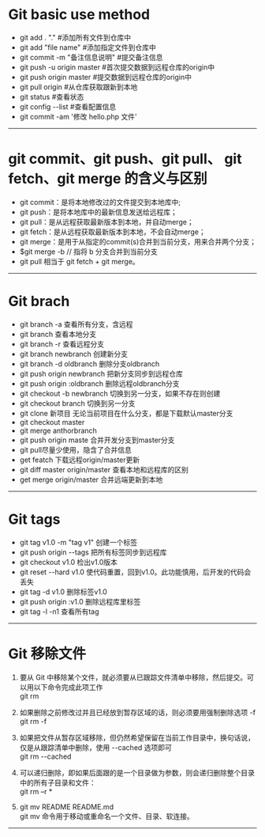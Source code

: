 # Git basic use method
- git add . "."	 #添加所有文件到仓库中   
- git add "file name" 	#添加指定文件到仓库中   
- git commit -m "备注信息说明" 	#提交备注信息   
- git push -u origin master 	#首次提交数据到远程仓库的origin中   
- git push origin master 	#提交数据到远程仓库的origin中   
- git pull origin 	#从仓库获取跟新到本地   
- git status 	#查看状态   
- git config --list 	#查看配置信息   
- git commit -am '修改 hello.php 文件'   
---
# git commit、git push、git pull、 git fetch、git merge 的含义与区别
 - git commit：是将本地修改过的文件提交到本地库中;   
 - git push：是将本地库中的最新信息发送给远程库；   
 - git pull：是从远程获取最新版本到本地，并自动merge；   
-  git fetch：是从远程获取最新版本到本地，不会自动merge；   
 - git merge：是用于从指定的commit(s)合并到当前分支，用来合并两个分支；   
 - $git merge -b  // 指将 b 分支合并到当前分支   
 - git pull 相当于 git fetch + git merge。
---
# Git brach
- git branch -a 查看所有分支，含远程   
- git branch 查看本地分支   
- git branch -r 查看远程分支   
- git branch newbranch 创建新分支   
- git branch -d oldbranch 删除分支oldbranch   
- git push origin newbranch 把新分支同步到远程仓库   
- git push origin :oldbranch 删除远程oldbranch分支   
- git checkout -b newbranch 切换到另一分支，如果不存在则创建   
- git checkout branch 切换到另一分支   
- git clone 新项目 无论当前项目在什么分支，都是下载默认master分支   
- git checkout master   
- git merge anthorbranch   
- git push origin maste 合并开发分支到master分支   
- git pull尽量少使用，隐含了合并信息   
- get featch 下载远程origin/master更新   
- git diff master origin/master 查看本地和远程库的区别   
- get merge origin/master 合并远端更新到本地    
---
# Git tags
- git tag v1.0 -m "tag v1"  创建一个标签    
- git push origin --tags    把所有标签同步到远程库    
- git checkout v1.0    检出v1.0版本    
- git reset --hard v1.0    使代码重置，回到v1.0。此功能慎用，后开发的代码会丢失    
- git tag -d v1.0    删除标签v1.0    
- git push origin :v1.0    删除远程库里标签    
- git tag -l -n1    查看所有tag    
---
# Git 移除文件
1. 要从 Git 中移除某个文件，就必须要从已跟踪文件清单中移除，然后提交。可以用以下命令完成此项工作   
git rm <file>

2. 如果删除之前修改过并且已经放到暂存区域的话，则必须要用强制删除选项 -f   
git rm -f <file>

3. 如果把文件从暂存区域移除，但仍然希望保留在当前工作目录中，换句话说，仅是从跟踪清单中删除，使用 --cached 选项即可   
git rm --cached <file>

4. 可以递归删除，即如果后面跟的是一个目录做为参数，则会递归删除整个目录中的所有子目录和文件：   
git rm –r * 

5. git mv README  README.md   
git mv 命令用于移动或重命名一个文件、目录、软连接。   
---


